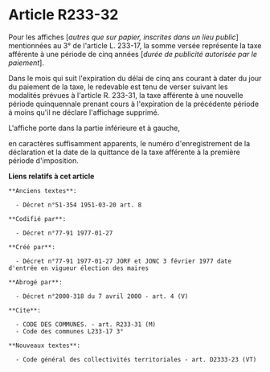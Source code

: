 # Article R233-32

Pour les affiches [*autres que sur papier, inscrites dans un lieu public*] mentionnées au 3° de l'article L. 233-17, la somme
versée représente la taxe afférente à une période de cinq années [*durée de publicité autorisée par le paiement*]. 

Dans le mois qui suit l'expiration du délai de cinq ans courant à dater du jour du paiement de la taxe, le redevable est tenu
de verser suivant les modalités prévues à l'article R. 233-31, la taxe afférente à une nouvelle période quinquennale prenant
cours à l'expiration de la précédente période à moins qu'il ne déclare l'affichage supprimé. 

L'affiche porte dans la partie inférieure et à gauche,

en caractères suffisamment apparents, le numéro d'enregistrement de la déclaration et la date de la quittance de la taxe
afférente à la première période d'imposition.

**Liens relatifs à cet article**

	**Anciens textes**:

	  - Décret n°51-354 1951-03-20 art. 8

	**Codifié par**:

	  - Décret n°77-91 1977-01-27

	**Créé par**:

	  - Décret n°77-91 1977-01-27 JORF et JONC 3 février 1977 date d'entrée en vigueur élection des maires

	**Abrogé par**:

	  - Décret n°2000-318 du 7 avril 2000 - art. 4 (V)

	**Cite**:

	  - CODE DES COMMUNES. - art. R233-31 (M)
	  - Code des communes L233-17 3°

	**Nouveaux textes**:

	  - Code général des collectivités territoriales - art. D2333-23 (VT)
